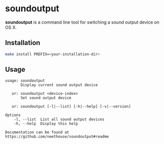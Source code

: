 # soundoutput

**soundoutput** is a command line tool for switching a sound output device on OS X.

## Installation

```sh
make install PREFIX=<your-installation-dir>
```

## Usage

```
usage: soundoutput
       Display current sound output device

   or: soundoutput <device-index>
       Set sound output device

   or: soundoutput [-l|--list] [-h|--help] [-v|--version]

Options
    -l, --list  List all sound output devices
    -h, --help  Display this help

Documentation can be found at https://github.com/neethouse/soundoutput#readme
```

